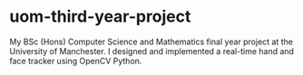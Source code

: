 # uom-third-year-project
My BSc (Hons) Computer Science and Mathematics final year project at the University of Manchester. I designed and implemented a real-time hand and face tracker using OpenCV Python.
